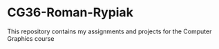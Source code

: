 # CG36-Roman-Rypiak
 This repository contains my assignments and projects for the Computer Graphics course
